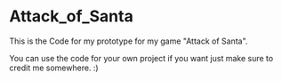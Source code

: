 # Attack_of_Santa
This is the Code for my prototype for my game "Attack of Santa".

You can use the code for your own project if you want just make sure to credit me somewhere. :)
